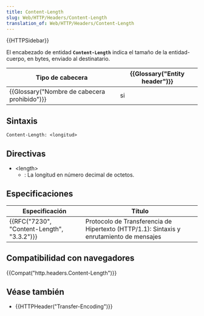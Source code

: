 ```yaml
---
title: Content-Length
slug: Web/HTTP/Headers/Content-Length
translation_of: Web/HTTP/Headers/Content-Length
---
```


{{HTTPSidebar}}

El encabezado de entidad **`Content-Length`** indica el tamaño de la entidad-cuerpo, en bytes, enviado al destinatario.

| Tipo de cabecera                                             | {{Glossary("Entity header")}} |
| ------------------------------------------------------------ | ---------------------------------------- |
| {{Glossary("Nombre de cabecera prohibido")}} | si                                       |

## Sintaxis

```
Content-Length: <longitud>
```

## Directivas

- \<length>
  - : La longitud en número decimal de octetos.

## Especificaciones

| Especificación                                           | Título                                                                                   |
| -------------------------------------------------------- | ---------------------------------------------------------------------------------------- |
| {{RFC("7230", "Content-Length", "3.3.2")}} | Protocolo de Transferencia de Hipertexto (HTTP/1.1): Sintaxis y enrutamiento de mensajes |

## Compatibilidad con navegadores

{{Compat("http.headers.Content-Length")}}

## Véase también

- {{HTTPHeader("Transfer-Encoding")}}
